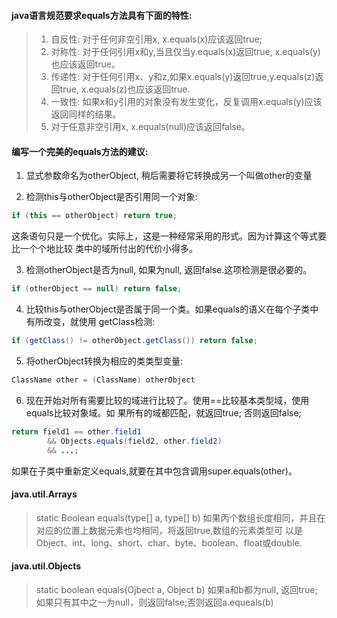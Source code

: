#### java语言规范要求equals方法具有下面的特性:
> 1. 自反性: 对于任何非空引用x, x.equals(x)应该返回true;
> 2. 对称性: 对于任何引用x和y,当且仅当y.equals(x)返回true, x.equals(y)也应该返回true。
> 3. 传递性: 对于任何引用x、y和z,如果x.equals(y)返回true,y.equals(z)返回true,
	x.equals(z)也应该返回true.
> 4. 一致性: 如果x和y引用的对象没有发生变化，反复调用x.equals(y)应该返回同样的结果。
> 5. 对于任意非空引用x, x.equals(null)应该返回false。


#### 编写一个完美的equals方法的建议:
1. 显式参数命名为otherObject, 稍后需要将它转换成另一个叫做other的变量

2. 检测this与otherObject是否引用同一个对象:
```java
if (this == otherObject) return true;
```
这条语句只是一个优化。实际上，这是一种经常采用的形式。因为计算这个等式要比一个个地比较
类中的域所付出的代价小得多。

3. 检测otherObject是否为null, 如果为null, 返回false.这项检测是很必要的。
```java
if (otherObject == null) return false;
```

4. 比较this与otherObject是否属于同一个类。如果equals的语义在每个子类中有所改变，就使用
getClass检测:
```java
if (getClass() != otherObject.getClass()) return false;
```

5. 将otherObject转换为相应的类类型变量:
```java
ClassName other = (ClassName) otherObject
```

6. 现在开始对所有需要比较的域进行比较了。使用==比较基本类型域，使用equals比较对象域。如
果所有的域都匹配，就返回true; 否则返回false;
```java
return field1 == other.field1
		&& Objects.equals(field2, other.field2)
		&& ...;
```


如果在子类中重新定义equals,就要在其中包含调用super.equals(other)。



#### java.util.Arrays
> static Boolean equals(type[] a, type[] b)
	如果丙个数组长度相同，并且在对应的位置上数据元素也均相同，将返回true,数组的元素类型可
	以是Object、int、long、short、char、byte、boolean、float或double.


#### java.util.Objects
> static boolean equals(Ojbect a, Object b)
	如果a和b都为null, 返回true; 如果只有其中之一为null，则返回false;否则返回a.equeals(b)
